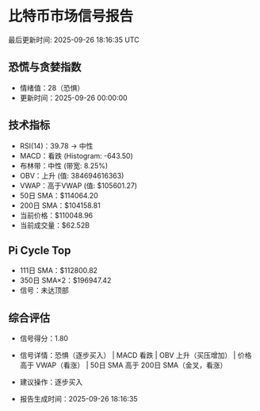 # 比特币市场信号报告

最后更新时间: 2025-09-26 18:16:35 UTC

## 恐慌与贪婪指数
- 情绪值：28（恐惧）
- 更新时间：2025-09-26 00:00:00

## 技术指标
- RSI(14)：39.78 → 中性
- MACD：看跌 (Histogram: -643.50)
- 布林带：中性 (带宽: 8.25%)
- OBV：上升 (值: 384694616363)
- VWAP：高于VWAP (值: $105601.27)
- 50日 SMA：$114064.20
- 200日 SMA：$104158.81
- 当前价格：$110048.96
- 当前成交量：$62.52B

## Pi Cycle Top
- 111日 SMA：$112800.82
- 350日 SMA×2：$196947.42
- 信号：未达顶部

## 综合评估
- 信号得分：1.80
- 信号详情：恐惧（逐步买入） | MACD 看跌 | OBV 上升（买压增加） | 价格高于 VWAP（看涨） | 50日 SMA 高于 200日 SMA（金叉，看涨）
- 建议操作：逐步买入

- 报告生成时间：2025-09-26 18:16:35